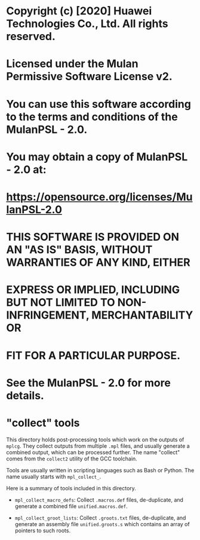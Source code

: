 #
# Copyright (c) [2020] Huawei Technologies Co., Ltd. All rights reserved.
#
# Licensed under the Mulan Permissive Software License v2.
# You can use this software according to the terms and conditions of the MulanPSL - 2.0.
# You may obtain a copy of MulanPSL - 2.0 at:
#
#     https://opensource.org/licenses/MulanPSL-2.0
#
# THIS SOFTWARE IS PROVIDED ON AN "AS IS" BASIS, WITHOUT WARRANTIES OF ANY KIND, EITHER
# EXPRESS OR IMPLIED, INCLUDING BUT NOT LIMITED TO NON-INFRINGEMENT, MERCHANTABILITY OR
# FIT FOR A PARTICULAR PURPOSE.
# See the MulanPSL - 2.0 for more details.
#

# "collect" tools

This directory holds post-processing tools which work on the outputs of
`mplcg`.  They collect outputs from multiple `.mpl` files, and usually generate
a combined output, which can be processed further.  The name "collect" comes
from the `collect2` utility of the GCC toolchain.

Tools are usually written in scripting languages such as Bash or Python.  The
name usually starts with `mpl_collect_`.

Here is a summary of tools included in this directory.

-   `mpl_collect_macro_defs`: Collect `.macros.def` files, de-duplicate, and
    generate a combined file `unified.macros.def`.

-   `mpl_collect_groot_lists`: Collect `.groots.txt` files, de-duplicate, and
    generate an assembly file `unified.groots.s` which contains an array of
    pointers to such roots.


<!--
vim: tw=80 ts=4 sw=4 sts=4 et
-->
